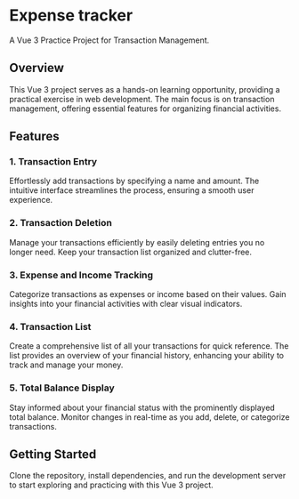 # Expense tracker
A Vue 3 Practice Project for Transaction Management.

## Overview
This Vue 3 project serves as a hands-on learning opportunity, providing a practical exercise in web development. The main focus is on transaction management, offering essential features for organizing financial activities.

## Features
### 1. Transaction Entry
Effortlessly add transactions by specifying a name and amount. The intuitive interface streamlines the process, ensuring a smooth user experience.

### 2. Transaction Deletion
Manage your transactions efficiently by easily deleting entries you no longer need. Keep your transaction list organized and clutter-free.

### 3. Expense and Income Tracking
Categorize transactions as expenses or income based on their values. Gain insights into your financial activities with clear visual indicators.

### 4. Transaction List
Create a comprehensive list of all your transactions for quick reference. The list provides an overview of your financial history, enhancing your ability to track and manage your money.

### 5. Total Balance Display
Stay informed about your financial status with the prominently displayed total balance. Monitor changes in real-time as you add, delete, or categorize transactions.

## Getting Started
Clone the repository, install dependencies, and run the development server to start exploring and practicing with this Vue 3 project.
